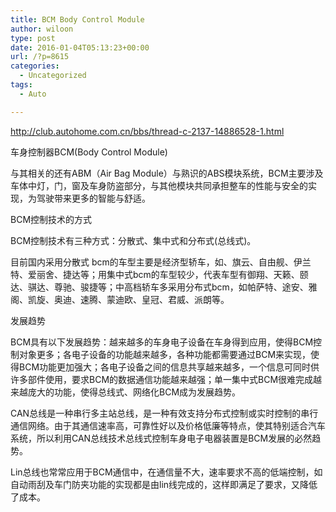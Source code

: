 ```yaml
---
title: BCM Body Control Module
author: wiloon
type: post
date: 2016-01-04T05:13:23+00:00
url: /?p=8615
categories:
  - Uncategorized
tags:
  - Auto

---
```

http://club.autohome.com.cn/bbs/thread-c-2137-14886528-1.html


车身控制器BCM(Body Control Module)
  
与其相关的还有ABM（Air Bag Module）与熟识的ABS模块系统，BCM主要涉及车体中灯，门，窗及车身防盗部分，与其他模块共同承担整车的性能与安全的实现，为驾驶带来更多的智能与舒适。
  
BCM控制技术的方式
  
BCM控制技术有三种方式：分散式、集中式和分布式(总线式)。
  
目前国内采用分散式 bcm的车型主要是经济型轿车，如、旗云、自由舰、伊兰特、爱丽舍、捷达等；用集中式bcm的车型较少，代表车型有御翔、天籁、颐达、骐达、尊驰、骏捷等；中高档轿车多采用分布式bcm，如帕萨特、途安、雅阁、凯旋、奥迪、速腾、蒙迪欧、皇冠、君威、派朗等。
  
发展趋势
  
BCM具有以下发展趋势：越来越多的车身电子设备在车身得到应用，使得BCM控制对象更多；各电子设备的功能越来越多，各种功能都需要通过BCM来实现，使得BCM功能更加强大；各电子设备之间的信息共享越来越多，一个信息可同时供许多部件使用，要求BCM的数据通信功能越来越强；单一集中式BCM很难完成越来越庞大的功能，使得总线式、网络化BCM成为发展趋势。
  
CAN总线是一种串行多主站总线，是一种有效支持分布式控制或实时控制的串行通信网络。由于其通信速率高，可靠性好以及价格低廉等特点，使其特别适合汽车系统，所以利用CAN总线技术总线式控制车身电子电器装置是BCM发展的必然趋势。
  
Lin总线也常常应用于BCM通信中，在通信量不大，速率要求不高的低端控制，如自动雨刮及车门防夹功能的实现都是由lin线完成的，这样即满足了要求，又降低了成本。